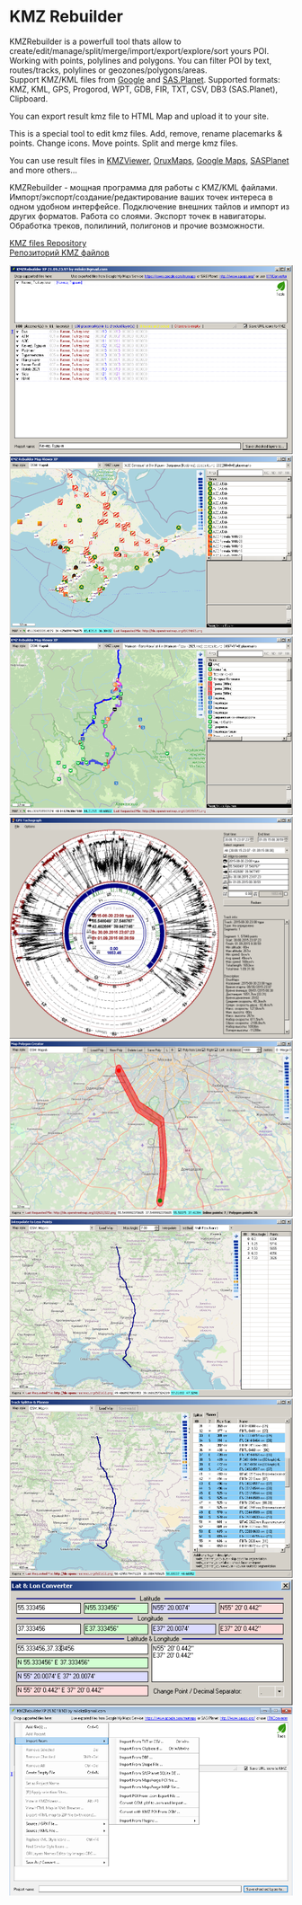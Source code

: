# KMZ Rebuilder

KMZRebuilder is a powerfull tool thats allow to create/edit/manage/split/merge/import/export/explore/sort yours POI.    
Working with points, polylines and polygons. You can filter POI by text, routes/tracks, polylines or geozones/polygons/areas.    
Support KMZ/KML files from [Google](https://www.google.com/maps/d/) and [SAS.Planet](http://www.sasgis.org/sasplaneta/).
Supported formats: KMZ, KML, GPS, Progorod, WPT, GDB, FIR, TXT, CSV, DB3 (SAS.Planet), Clipboard.     

You can export result kmz file to HTML Map and upload it to your site.    

This is a special tool to edit kmz files.
Add, remove, rename placemarks & points.
Change icons.
Move points.
Split and merge kmz files.

You can use result files in [KMZViewer](https://github.com/dkxce/KMZViewer), [OruxMaps](http://oruxmaps.com), [Google Maps](https://www.google.com/maps/d/), [SASPlanet](http://www.sasgis.org/sasplaneta/) and more others...

KMZRebuilder - мощная программа для работы с KMZ/KML файлами. Импорт/экспорт/создание/редактирование ваших точек интереса в одном удобном интерфейсе. Подключение внешних тайлов и импорт из других форматов. Работа со слоями. Экспорт точек в навигаторы. Обработка треков, полилиний, полигонов и прочие возможности. 

[KMZ files Repository](https://github.com/dkxce/KMZ_FILES)     
[Репозиторий KMZ файлов](https://github.com/dkxce/KMZ_FILES)     

<img src="window1.png"/>
<img src="window2.png"/>
<img src="window3.png"/>
<img src="window4.png"/>
<img src="window5.png"/>
<img src="window6.png"/>
<img src="window7.png"/>
<img src="window8.png"/>
<img src="window9.png"/>
